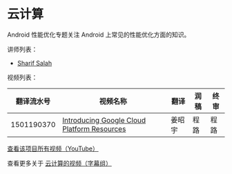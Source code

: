 # 云计算

Android 性能优化专题关注 Android 上常见的性能优化方面的知识。

讲师列表：

*   [Sharif Salah](https://plus.google.com/+SharifSalah)
 
视频列表：

| 翻译流水号 | 视频名称 | 翻译 | 润稿 | 终审 |
| -- | -- | -- | -- | -- |
| 1501190370 | [Introducing Google Cloud Platform Resources](https://pub.gfansub.com/Cloud/999-Uncategorized/1501190370-introducing-google-cloud-platform-resources.html)  | 姜昭宇 | 程路 | 程路 |

[查看该项目所有视频（YouTube）](https://)

查看更多关于 [云计算的视频（字幕组）](https://pub.gfansub.com/Cloud/index.html)